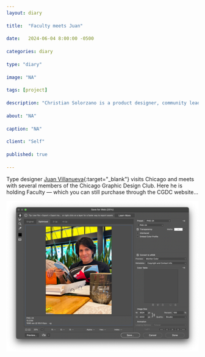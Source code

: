 ```yaml
---
layout: diary

title:  "Faculty meets Juan"

date:   2024-06-04 8:00:00 -0500

categories: diary

type: "diary"

image: "NA"

tags: [project]

description: "Christian Solorzano is a product designer, community leader, educator, and podcast host."

about: "NA"

caption: "NA"

client: "Self"

published: true

---
```

Type designer [Juan Villanueva](https://www.juankafka.com/){:target="_blank"} visits Chicago and meets with several 
members of the Chicago Graphic Design Club. Here he is holding Faculty — which you can still purchase through the 
CGDC website... 

![Juan Holds Faculty](/assets/images/diary/20240604.png)